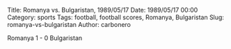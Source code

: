 Title: Romanya vs. Bulgaristan, 1989/05/17
Date: 1989/05/17 00:00
Category: sports
Tags: football, football scores, Romanya, Bulgaristan
Slug: romanya-vs-bulgaristan
Author: carbonero


Romanya 1 - 0 Bulgaristan
